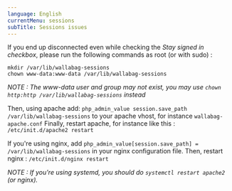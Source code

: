 ```yaml
---
language: English
currentMenu: sessions
subTitle: Sessions issues
---
```




If you end up disconnected even while checking the *Stay signed in checkbox*, please run the following commands as root (or with sudo) :

```
mkdir /var/lib/wallabag-sessions
chown www-data:www-data /var/lib/wallabag-sessions
```

*NOTE : The www-data user and group may not exist, you may use ```chown http:http /var/lib/wallabag-sessions``` instead*

Then, using apache add: `php_admin_value session.save_path /var/lib/wallabag-sessions` to your apache vhost, for instance `wallabag-apache.conf`
Finally, restart apache, for instance like this : ```/etc/init.d/apache2 restart``` 

If you're using nginx, add `php_admin_value[session.save_path] = /var/lib/wallabag-sessions` in your nginx configuration file.
Then, restart nginx : ```/etc/init.d/nginx restart```

*NOTE : If you're using systemd, you should do `systemctl restart apache2` (or nginx).*
